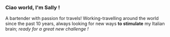 ### Ciao world, I'm Sally !
A bartender with passion for travels! Working-travelling around the world since the past 10 years, always looking for new ways **to stimulate** my Italian brain; <em>ready for a great new challenge !</em>
